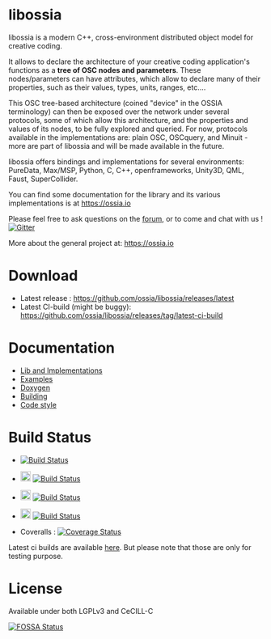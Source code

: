 libossia
===

libossia is a modern C++, cross-environment distributed object model for creative coding.

It allows to declare the architecture of your creative coding application's functions as a **tree of OSC nodes and parameters**. These nodes/parameters can have attributes, which allow to declare many of their properties, such as their values, types, units, ranges, etc....

This OSC tree-based architecture (coined "device" in the OSSIA terminology) can then be exposed over the network under several protocols, some of which allow this architecture, and the properties and values of its nodes, to be fully explored and queried. For now, protocols available in the implementations are: plain OSC, OSCquery, and Minuit - more are part of libossia and will be made available in the future.

libossia offers bindings and implementations for several environments: PureData, Max/MSP, Python, C, C++, openframeworks, Unity3D, QML, Faust, SuperCollider.

You can find some documentation for the library and its various implementations is at https://ossia.io

Please feel free to ask questions on the [forum](http://forum.ossia.io/c/libossia), or to come and chat with us ! [![Gitter](https://badges.gitter.im/ossia/libossia.svg)](https://gitter.im/ossia/libossia?utm_source=badge&utm_medium=badge&utm_campaign=pr-badge)

More about the general project at: https://ossia.io

Download
========
* Latest release : https://github.com/ossia/libossia/releases/latest
* Latest CI-build (might be buggy): https://github.com/ossia/libossia/releases/tag/latest-ci-build

Documentation
=============
* [Lib and Implementations](https://ossia.github.io/ossia-docs)
* [Examples](https://github.com/ossia/libossia/tree/master/examples)
* [Doxygen](http://ossia.github.io/libossia/html)
* [Building](https://github.com/ossia/libossia/wiki/Building)
* [Code style](https://github.com/ossia/libossia/wiki/Code-style-guide)

Build Status
============
* [![Build Status](https://github.com/ossia/libossia/actions/workflows/benchmarks.yml/badge.svg)](https://github.com/ossia/libossia/actions/workflows/benchmarks.yml)

* <img src="https://upload.wikimedia.org/wikipedia/commons/thumb/9/93/Logo_Max_8_software.jpg/244px-Logo_Max_8_software.jpg" alt="Max" height="20"/> [![Build Status](https://github.com/ossia/libossia/actions/workflows/ossia-max.yml/badge.svg)](https://github.com/ossia/libossia/actions/workflows/ossia-max.yml)

* <img src="https://patchstorage.com/wp-content/themes/bayside/images/logo-pd-vanilla.png" alt="Max" height="20"/> [![Build Status](https://github.com/ossia/libossia/actions/workflows/ossia-pd.yml/badge.svg)](https://github.com/ossia/libossia/actions/workflows/ossia-pd.yml)

* <img src="https://unity3d.com/profiles/unity3d/themes/unity/images/pages/branding_trademarks/unity-tab-square-black.png" alt="Max" height="20"/> [![Build Status](https://github.com/ossia/libossia/actions/workflows/ossia-unity.yml/badge.svg)](https://github.com/ossia/libossia/actions/workflows/ossia-unity.yml)

* Coveralls : [![Coverage Status](https://coveralls.io/repos/github/ossia/libossia/badge.svg?branch=master)](https://coveralls.io/github/ossia/libossia?branch=master)

Latest ci builds are available [here](https://github.com/ossia/libossia/releases/tag/latest-ci-build). But please note that those are only for testing purpose.

License
=======
Available under both LGPLv3 and CeCILL-C

[![FOSSA Status](https://app.fossa.io/api/projects/git%2Bhttps%3A%2F%2Fgithub.com%2FOSSIA%2Flibossia.svg?type=shield)](https://app.fossa.io/projects/git%2Bhttps%3A%2F%2Fgithub.com%2FOSSIA%2Flibossia?ref=badge_shield)
